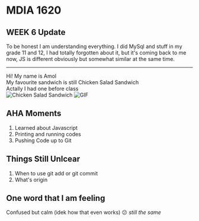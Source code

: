 # MDIA 1620

## WEEK 6 Update
To be honest I am understanding everything.
I did MySql and stuff in my grade 11 and 12, I had totally forgotten about it, but it's coming back to me now,
JS is different obviously but somewhat similar at the same time.

------------------------------------------------------------------

Hi! My name is Amol\
My favourite sandwich is still Chicken Salad Sandwich\
Actally I had one before class\
![Chicken Salad Sandwich](https://www.eatingwell.com/thmb/O2PodkmzYvGXILwCL-ieZ7NdxNs=/1500x0/filters:no_upscale():max_bytes(150000):strip_icc()/EWL-TheBestChickenSaladForSandwiches-beauty-192-5d0e22a11be24615af4a09c31b5c4ff0.jpg)
![GIF](https://i.giphy.com/media/v1.Y2lkPTc5MGI3NjExcjBuOTN0eG93N2VxeDBnb3c1ZHMyam5oOTcyazcxa3J1ajN6aXhwOSZlcD12MV9pbnRlcm5hbF9naWZfYnlfaWQmY3Q9Zw/hv4xO0GV7h5S8QF5tI/giphy.gif)

## AHA Moments
1. Learned about Javascript
2. Printing and running codes
3. Pushing Code up to Git

## Things Still Unlcear
1. When to use git add or git commit
2. What's origin

## One word that I am feeling
Confused but calm (idek how that even works) 😕 *still the same*
